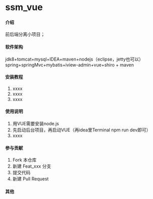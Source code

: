 # ssm_vue

#### 介绍
前后端分离小项目；

#### 软件架构
jdk8+tomcat+mysql+IDEA+maven+nodejs（eclipse，jetty也可以）
spring+springMvc+mybatis+iview-admin+vue+shiro + maven


#### 安装教程

1. xxxx
2. xxxx
3. xxxx

#### 使用说明

1. 用VUE需要安装node.js
2. 先启动后台项目，再启动VUE（再idea里Terminal npm run dev即可）
3. xxxx

#### 参与贡献

1. Fork 本仓库
2. 新建 Feat_xxx 分支
3. 提交代码
4. 新建 Pull Request


#### 其他

